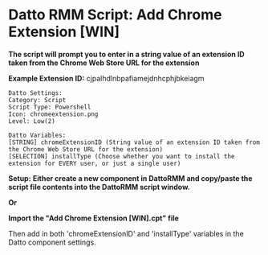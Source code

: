 # Datto RMM Script: Add Chrome Extension [WIN]
**The script will prompt you to enter in a string value of an extension ID taken from the Chrome Web Store URL for the extension**

**Example Extension ID:** cjpalhdlnbpafiamejdnhcphjbkeiagm

```
Datto Settings:
Category: Script
Script Type: Powershell
Icon: chromeextension.png
Level: Low(2)
```
```
Datto Variables:
[STRING] chromeExtensionID (String value of an extension ID taken from the Chrome Web Store URL for the extension)
[SELECTION] installType (Choose whether you want to install the extension for EVERY user, or just a single user)
```
**Setup:**
**Either create a new component in DattoRMM and copy/paste the script file contents into the DattoRMM script window.**

**Or**

**Import the "Add Chrome Extension [WIN].cpt" file**

Then add in both 'chromeExtensionID' and 'installType' variables in the Datto component settings.
